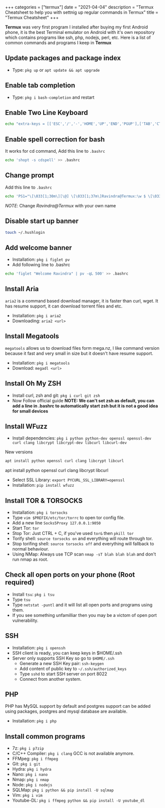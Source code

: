 +++
categories = ["termux"]
date = "2021-04-04"
description = "Termux Cheatsheet to help you with settnig up regular commands in Termux"
title = "Termux Cheatsheet"
+++

**Termux** was very first program I installed after buying my first Android phone, it is the best Terminal emulator on Android with it's own repository which contains programs like ssh, php, nodejs, perl, etc. Here is a list of common commands and programs I keep in **Termux**

## Update packages and package index
- Type: `pkg up` or `apt update && apt upgrade`


## Enable tab completion
- Type: `pkg i bash-completion` and restart


## Enable Two Line Keyboard
```bash
echo "extra-keys = [['ESC','/','-','HOME','UP','END','PGUP'],['TAB','CTRL','ALT','LEFT','DOWN','RIGHT','PGDN']]" >> .termux/termux.properties
```

## Enable spell correction for bash

It works for cd command, Add this line to `.bashrc`

```bash
echo 'shopt -s cdspell' >> .bashrc
```


## Change prompt

Add this line to `.bashrc`

```bash
echo 'PS1="\[\033[1;30m\][\@] \[\033[1;37m\]Ravindra@Termux:\w $ \[\033[0;37m\]"' >> .bashrc
```
*NOTE*: Change _Ravindra@Termux_ with your own name

    
## Disable start up banner
```bash
touch ~/.hushlogin
```


## Add welcome banner

- Installation: `pkg i figlet pv`
- Add following line to .bashrc

```bash
echo 'figlet "Welcome Ravindra" | pv -qL 500' >> .bashrc
```

## Install Aria

`aria2` is a command based download manager, it is faster than curl, wget. It has resume support, it can download torrent files and etc.

- Installation: `pkg i aria2`
- Downloading: `aria2 <url>`


## Install Megatools
`megatools` allows us to download files form mega.nz, I like command version because it fast and very small in size but it doesn't have resume support.

- Installation: `pkg i megatools` 
- Download: `megadl <url>`


## Install Oh My ZSH
- Install curl, zsh and git: `pkg i curl git zsh`
- Now Follow official guide
**NOTE: We can't set zsh as default, you can add a line in .bashrc to automatically start zsh but it is not a good idea for small devices**


## Install WFuzz

- Install dependencies: `pkg i python python-dev openssl openssl-dev curl clang libcrypt libcrypt-dev libcurl libcurl-dev`

New versions
```bash
apt install python openssl curl clang libcrypt libcurl
```
apt install python openssl curl clang libcrypt libcurl
- Select SSL Library: `export PYCURL_SSL_LIBRARY=openssl`
- Installation: `pip install wfuzz`


## Install TOR & TORSOCKS
- Installation: `pkg i torsocks`
- Type `vim $PREFIX/etc/tor/torrc` to open tor config file.
- Add a new line `Socks5Proxy 127.0.0.1:9050`
- Start Tor: `tor`
- Stop Tor: Just CTRL + C, if you've used `tor&` then `pkill tor`
- Torify shell: `source torsocks on` and everything will route through tor.
- Stop torifing shell: `source torsocks off` and everything will fallback to normal behaviour.
- Using NMap: Always use TCP scan `nmap -sT blah blah blah` and don't run nmap as root.


## Check all open ports on your phone (Root required)
- Install `tsu`: `pkg i tsu`
- Type `tsu`
- Type `netstat -puntl` and it will list all open ports and programs using them.
- If you see something unfamilliar then you may be a victom of open port vulnerability.


## SSH
- Installation: `pkg i openssh`
- SSH client is ready, you can keep keys in $HOME/.ssh
- Server only supports SSH Key so go to `$HOME/.ssh`
    - Generate a new SSH Key pair: `ssh-keygen`
    - Add content of public key to `~/.ssh/authorized_keys`
    - Type `sshd` to start SSH server on port 8022
    - Connect from another system.


## PHP

PHP has MySQL support by default and postgres support can be added using packages, postgres and mysql database are available.

- Installation: `pkg i php`

    
## Install common programs

- 7z: `pkg i p7zip`
- C/C++ Compiler: `pkg i clang` GCC is not available anymore.
- FFMpeg: `pkg i ffmpeg`
- Git: `pkg i git`
- Hydra: `pkg i hydra`
- Nano: `pkg i nano`
- Nmap: `pkg i nmap`
- Node: `pkg i nodejs`
- SQLMap: `pkg i python && pip install -U sqlmap` 
- Vim: `pkg i vim` 
- Youtube-DL: `pkg i ffmpeg python && pip install -U youtube_dl`
